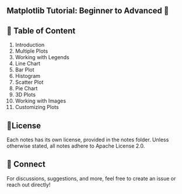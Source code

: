 ## Matplotlib Tutorial: Beginner to Advanced 🚀

## 🌟 Table of Content 
1. Introduction
2. Multiple Plots
3. Working with Legends
4. Line Chart
5. Bar Plot
6. Histogram
7. Scatter Plot
8. Pie Chart
9. 3D Plots
10. Working with Images
11. Customizing Plots

## 📜License

Each notes has its own license, provided in the notes folder. Unless otherwise stated, all notes adhere to Apache License 2.0.

## 💬 Connect

For discussions, suggestions, and more, feel free to create an issue or reach out directly!
